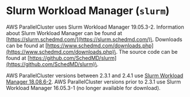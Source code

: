 # Slurm Workload Manager \(`slurm`\)<a name="schedulers.slurm"></a>

AWS ParallelCluster uses Slurm Workload Manager 19\.05\.3\-2\. Information about Slurm Workload Manager can be found at [https://slurm.schedmd.com/](https://slurm.schedmd.com/)\. Downloads can be found at [https://www.schedmd.com/downloads.php](https://www.schedmd.com/downloads.php)\. The source code can be found at [https://github.com/SchedMD/slurm](https://github.com/SchedMD/slurm)\.

AWS ParallelCluster versions between 2\.3\.1 and 2\.4\.1 use [Slurm Workload Manager 18\.08\.6\-2](https://download.schedmd.com/slurm/slurm-18.08.6-2.tar.bz2)\. AWS ParallelCluster versions prior to 2\.3\.1 use Slurm Workload Manager 16\.05\.3\-1 \(no longer available for download\)\.